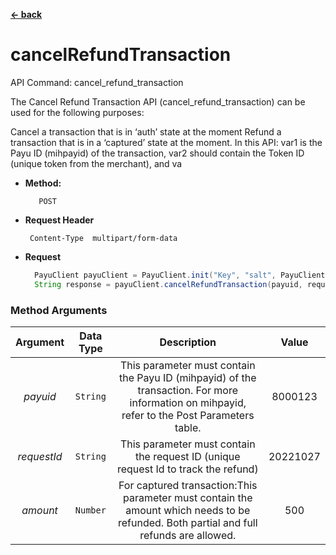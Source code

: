 [**<- back**](https://github.com/payu-intrepos/web-sdk-java/blob/main/README.md)

# cancelRefundTransaction
API Command: cancel_refund_transaction

The Cancel Refund Transaction API (cancel_refund_transaction) can be used for the following purposes:

Cancel a transaction that is in ‘auth’ state at the moment
Refund a transaction that is in a ‘captured’ state at the moment.
In this API: var1 is the Payu ID (mihpayid) of the transaction, var2 should contain the Token ID (unique token from the merchant), and va

* **Method:**

         POST


*  **Request Header**

        Content-Type  multipart/form-data


* **Request**

  ```java
    PayuClient payuClient = PayuClient.init("Key", "salt", PayuClient.Environment.TEST);
    String response = payuClient.cancelRefundTransaction(payuid, requestId, amount);
  ```

### Method Arguments


|  Argument   |  Data Type   |                                                                 Description                                                                  |   Value    |
|:-----------:|:------------:|:--------------------------------------------------------------------------------------------------------------------------------------------:|:----------:|
|  *payuid*   | ```String``` | This parameter must contain the Payu ID (mihpayid) of the transaction. For more information on mihpayid, refer to the Post Parameters table. | 8000123    |
| *requestId* | ```String``` |                              This parameter must contain the request ID (unique request Id to track the refund)                              |  20221027  |
|  *amount*   | ```Number``` | For captured transaction:This parameter must contain the amount which needs to be refunded. Both partial and full refunds are allowed.      |    500     |


